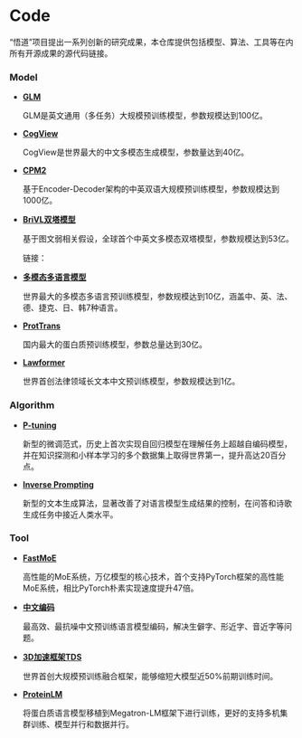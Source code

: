 # Code
“悟道”项目提出一系列创新的研究成果，本仓库提供包括模型、算法、工具等在内所有开源成果的源代码链接。

### Model
* **[GLM](https://github.com/THUDM/GLM)**

  GLM是英文通用（多任务）大规模预训练模型，参数规模达到100亿。

* **[CogView]()**
  
  CogView是世界最大的中文多模态生成模型，参数量达到40亿。

* **[CPM2]()**

  基于Encoder-Decoder架构的中英双语大规模预训练模型，参数规模达到1000亿。
  
* **[BriVL双塔模型]()**

  基于图文弱相关假设，全球首个中英文多模态双塔模型，参数规模达到53亿。
  
  链接：
  
* **[多模态多语言模型]()**

  世界最大的多模态多语言预训练模型，参数规模达到10亿，涵盖中、英、法、德、捷克、日、韩7种语言。

* **[ProtTrans]()**

  国内最大的蛋白质预训练模型，参数总量达到30亿。
  
* **[Lawformer]()**

  世界首创法律领域长文本中文预训练模型，参数规模达到1亿。

### Algorithm
* **[P-tuning]()**
 
  新型的微调范式，历史上首次实现自回归模型在理解任务上超越自编码模型，并在知识探测和小样本学习的多个数据集上取得世界第一，提升高达20百分点。

* **[Inverse Prompting]()**
  
  新型的文本生成算法，显著改善了对语言模型生成结果的控制，在问答和诗歌生成任务中接近人类水平。

### Tool
* **[FastMoE]()**
  
  高性能的MoE系统，万亿模型的核心技术，首个支持PyTorch框架的高性能MoE系统，相比PyTorch朴素实现速度提升47倍。

* **[中文编码]()**

  最高效、最抗噪中文预训练语言模型编码，解决生僻字、形近字、音近字等问题。

* **[3D加速框架TDS]()**

  世界首创大规模预训练融合框架，能够缩短大模型近50%前期训练时间。
  
* **[ProteinLM](https://github.com/THUDM/ProteinLM)**

  将蛋白质语言模型移植到Megatron-LM框架下进行训练，更好的支持多机集群训练、模型并行和数据并行。


